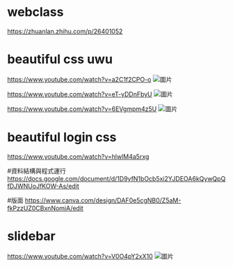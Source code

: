 # webclass
 
https://zhuanlan.zhihu.com/p/26401052

# beautiful css uwu
https://www.youtube.com/watch?v=a2C1f2CPO-o
![圖片](https://github.com/yu1547/webclass/assets/64255522/69fab378-f772-4635-91d8-98e3e9cf41cf)

https://www.youtube.com/watch?v=eT-yDDnFbyU
![圖片](https://github.com/yu1547/webclass/assets/64255522/21b42633-8c34-45fe-91a1-fc7a2c992f6b)

https://www.youtube.com/watch?v=6EVgmpm4z5U
![圖片](https://github.com/yu1547/webclass/assets/64255522/5fa3eb80-09a6-4e4a-870d-28c638f768b1)


# beautiful login css
https://www.youtube.com/watch?v=hlwlM4a5rxg

#資料結構與程式運行
https://docs.google.com/document/d/1D9yfN1bOcb5xi2YJDEOA6kQywQpQfDJWNUoJfKOW-As/edit

#版面
https://www.canva.com/design/DAF0e5cgNB0/Z5aM-fkPzzUZ0CBxnNomjA/edit
# slidebar
https://www.youtube.com/watch?v=V0O4pY2xX10
![圖片](https://github.com/yu1547/webclass/assets/64255522/d2987265-f751-4335-9023-be280b1b4c41)

